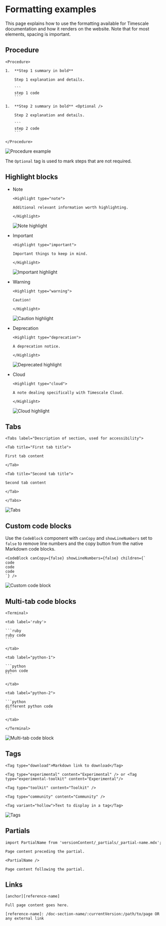 # Formatting examples 

This page explains how to use the formatting available for Timescale documentation and how it renders on the website. Note that for most elements, spacing is important. 

## Procedure

```text
<Procedure>

1.  **Step 1 summary in bold**

    Step 1 explanation and details.

    ```
    step 1 code
    ```

1.  **Step 2 summary in bold** <Optional />

    Step 2 explanation and details.

    ```
    step 2 code
    ```

</Procedure>
```

![Procedure example](https://assets.timescale.com/docs/images/procedure-example.png)

The `Optional` tag is used to mark steps that are not required. 
  
## Highlight blocks

- Note

    ```text
    <Highlight type="note">
    
    Additional relevant information worth highlighting.
    
    </Highlight>
    ```
    
    ![Note highlight](https://assets.timescale.com/docs/images/highlight-note.png)

- Important

    ```text
    <Highlight type="important">
    
    Important things to keep in mind.
    
    </Highlight>
    ```
    
    ![Important highlight](https://assets.timescale.com/docs/images/highlight-important.png)

- Warning

    ```text
    <Highlight type="warning">
    
    Caution!
    
    </Highlight>
    ```
    
    ![Caution highlight](https://assets.timescale.com/docs/images/highlight-warning.png)

- Deprecation

    ```text
    <Highlight type="deprecation">
    
    A deprecation notice.
    
    </Highlight>
    ```
    
    ![Deprecated highlight](https://assets.timescale.com/docs/images/highlight-deprecation.png)

- Cloud

    ```text
    <Highlight type="cloud">
    
    A note dealing specifically with Timescale Cloud.
    
    </Highlight>
    ```
    
    ![Cloud highlight](https://assets.timescale.com/docs/images/highlight-cloud.png)

## Tabs

```text
<Tabs label="Description of section, used for accessibility">

<Tab title="First tab title">

First tab content

</Tab>

<Tab title="Second tab title">

Second tab content

</Tab>

</Tabs>
```

![Tabs](https://assets.timescale.com/docs/images/tabs-example.png)

## Custom code blocks 

Use the `CodeBlock` component with `canCopy` and `showLineNumbers` set to `false` to remove line numbers and the copy button from the native Markdown code blocks.

```text
<CodeBlock canCopy={false} showLineNumbers={false} children={`
code 
code 
code
`} />
```

![Custom code block](https://assets.timescale.com/docs/images/custom-code-block-example.png)

## Multi-tab code blocks

    <Terminal>
    
    <tab label='ruby'>
        
    ```ruby
    ruby code
    ```
        
    </tab>
        
    <tab label="python-1">
        
    ```python
    pyhon code
    ```
        
    </tab>
        
    <tab label="python-2">
        
    ```python
    different python code
    ```
        
    </tab>
        
    </Terminal>

![Multi-tab code block](https://assets.timescale.com/docs/images/multi-tab-code-block.png)

## Tags

```text
<Tag type="download">Markdown link to download</Tag>
```

```text
<Tag type="experimental" content="Experimental" /> or <Tag type="experimental-toolkit" content="Experimental"/> 
```

```text
<Tag type="toolkit" content="Toolkit" />
```

```text
<Tag type="community" content="Community" />
```

```text
<Tag variant="hollow">Text to display in a tag</Tag>
```

![Tags](https://assets.timescale.com/docs/images/tag-examples.png)

## Partials

```text
import PartialName from 'versionContent/_partials/_partial-name.mdx';

Page content preceding the partial.

<PartialName />

Page content following the partial.
```

## Links

```text
[anchor][reference-name]

Full page content goes here.

[reference-name]: /doc-section-name/:currentVersion:/path/to/page OR any external link
```


